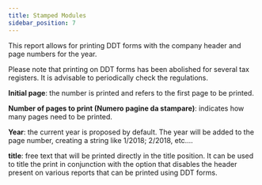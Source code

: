 ```yaml
---
title: Stamped Modules
sidebar_position: 7
---
```


This report allows for printing DDT forms with the company header and page numbers for the year.

Please note that printing on DDT forms has been abolished for several tax registers. It is advisable to periodically check the regulations.

**Initial page**: the number is printed and refers to the first page to be printed.

**Number of pages to print (Numero pagine da stampare)**: indicates how many pages need to be printed.

**Year**: the current year is proposed by default. The year will be added to the page number, creating a string like 1/2018; 2/2018, etc....

**title**: free text that will be printed directly in the title position. It can be used to title the print in conjunction with the option that disables the header present on various reports that can be printed using DDT forms.